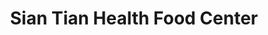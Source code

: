 ---
title: "Sian Tian Health Food Center"
url: /bacolod/sian-tian-health-food-center/
shop: convenience
---